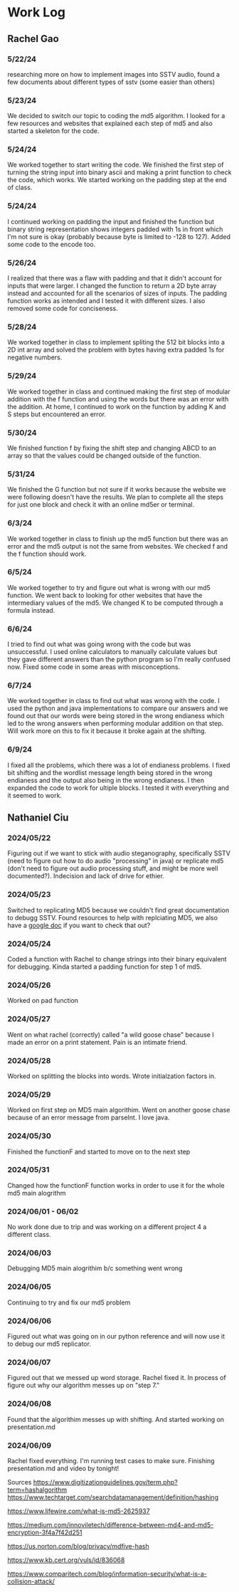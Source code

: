 # Work Log

## Rachel Gao

### 5/22/24

researching more on how to implement images into SSTV audio, found a few documents about different types of sstv (some easier than others)

### 5/23/24

We decided to switch our topic to coding the md5 algorithm. I looked for a few resources and websites that explained each step of md5 and also started a skeleton for the code.

### 5/24/24

We worked together to start writing the code. We finished the first step of turning the string input into binary ascii and making a print function to check the code, which works. We started working on the padding step at the end of class.

### 5/24/24
I continued working on padding the input and finished the function but binary string representation shows integers padded with 1s in front which I'm not sure is okay (probably because byte is limited to -128 to 127). Added some code to the encode too. 

### 5/26/24
I realized that there was a flaw with padding and that it didn't account for inputs that were larger. I changed the function to return a 2D byte array instead and accounted for all the scenarios of sizes of inputs. The padding function works as intended and I tested it with different sizes. I also removed some code for conciseness.

### 5/28/24
We worked together in class to implement spliting the 512 bit blocks into a 2D int array and solved the problem with bytes having extra padded 1s for negative numbers. 

### 5/29/24
We worked together in class and continued making the first step of modular addition with the f function and using the words but there was an error with the addition. At home, I continued to work on the function by adding K and S steps but encountered an error.

### 5/30/24
We finished function f by fixing the shift step and changing ABCD to an array so that the values could be changed outside of the function.

### 5/31/24
We finished the G function but not sure if it works because the website we were following doesn't have the results. We plan to complete all the steps for just one block and check it with an online md5er or terminal.

### 6/3/24
We worked together in class to finish up the md5 function but there was an error and the md5 output is not the same from websites. We checked f and the f function should work.

### 6/5/24
We worked together to try and figure out what is wrong with our md5 function. We went back to looking for other websites that have the intermediary values of the md5. We changed K to be computed through a formula instead.

### 6/6/24
I tried to find out what was going wrong with the code but was unsuccessful. I used online calculators to manually calculate values but they gave different answers than the python program so I'm really confused now. Fixed some code in some areas with misconceptions.

### 6/7/24
We worked together in class to find out what was wrong with the code. I used the python and java implementations to compare our answers and we found out that our words were being stored in the wrong endianess which led to the wrong answers when performing modular addition on that step. Will work more on this to fix it because it broke again at the shifting.

### 6/9/24
I fixed all the problems, which there was a lot of endianess problems. I fixed bit shifting and the wordlist message length being stored in the wrong endianess and the output also being in the wrong endianess. I then expanded the code to work for ultiple blocks. I tested it with everything and it seemed to work.

## Nathaniel Ciu

### 2024/05/22
Figuring out if we want to stick with audio steganography, specifically SSTV (need to figure out how to do audio "processing" in java) or replicate md5 (don't need to figure out audio processing stuff, and might be more well documented?). Indecision and lack of drive for ethier. 

### 2024/05/23
Switched to replicating MD5 because we couldn't find great documentation to debugg SSTV. Found resources to help with replciating MD5, we also have a [google doc](https://docs.google.com/document/d/1L5EoYW-sUBFakbkqqNC-GjzaK4cZB_PYZ6wepM9pxTg/edit?usp=sharing) if you want to check that out? 

### 2024/05/24
Coded a function with Rachel to change strings into their binary equivalent for debugging. Kinda started a padding function for step 1 of md5.

### 2024/05/26
Worked on pad function

### 2024/05/27
Went on what rachel (correctly) called "a wild goose chase" because I made an error on a print statement. Pain is an intimate friend. 

### 2024/05/28
Worked on splitting the blocks into words. Wrote initialzation factors in.

### 2024/05/29
Worked on first step on MD5 main algorithim. Went on another goose chase because of an error message from parseInt. I love java. 

### 2024/05/30
Finished the functionF and started to move on to the next step 

### 2024/05/31
Changed how the functionF function works in order to use it for the whole md5 main alogrithm

### 2024/06/01 - 06/02
No work done due to trip and was working on a different project 4 a different class.

### 2024/06/03
Debugging MD5 main alogrithim b/c something went wrong 

### 2024/06/05
Continuing to try and fix our md5 problem

### 2024/06/06
Figured out what was going on in our python reference and will now use it to debug our md5 replicator.

### 2024/06/07
Figured out that we messed up word storage. Rachel fixed it. In process of figure out why our algorithm messes up on "step 7."

### 2024/06/08 
Found that the algorithim messes up with shifting. And started working on presentation.md

### 2024/06/09 
Rachel fixed everything. I'm running test cases to make sure. Finishing presentation.md and video by tonight!


Sources 
https://www.digitizationguidelines.gov/term.php?term=hashalgorithm 
https://www.techtarget.com/searchdatamanagement/definition/hashing



https://www.lifewire.com/what-is-md5-2625937

https://medium.com/innoviletech/difference-between-md4-and-md5-encryption-3f4a7f42d251 

https://us.norton.com/blog/privacy/mdfive-hash

https://www.kb.cert.org/vuls/id/836068 

https://www.comparitech.com/blog/information-security/what-is-a-collision-attack/
